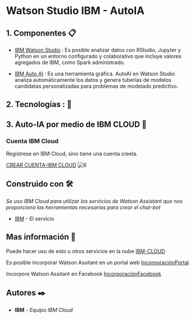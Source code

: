 # Watson Studio IBM - AutoIA

## 1. Componentes 📋 

- [IBM Watson Studio](https://translate.googleusercontent.com/translate_c?depth=1&hl=es&pto=aue&rurl=translate.google.com&sl=auto&sp=nmt4&tl=es&u=https://www.ibm.com/cloud/watson-studio&usg=ALkJrhgT0_qVcn95zvZfNTnGnfq5uHL9Wg) : Es posible analizar datos con RStudio, Jupyter y Python en un entorno configurado y colaborativo que incluye valores agregados de IBM, como Spark administrado.

- [IBM Auto AI](https://translate.googleusercontent.com/translate_c?depth=1&hl=es&pto=aue&rurl=translate.google.com&sl=auto&sp=nmt4&tl=es&u=https://dataplatform.cloud.ibm.com/docs/content/wsj/analyze-data/autoai-overview.html&usg=ALkJrhjQI5vcQ5VZ467IRPjEAf1IjokHwg) : Es una herramienta gráfica. AutoAI en Watson Studio analiza automáticamente los datos y genera tuberías de modelos candidatas personalizadas para problemas de modelado predictivo.

## 2. Tecnologías :	📎
## 3. Auto-IA por medio de IBM CLOUD 🚀
### Cuenta IBM Cloud 

Regístrese en IBM Cloud, sino tiene una cuenta creela.

[CREAR CUENTA-IBM CLOUD](https://cloud.ibm.com/registration)
![6](https://user-images.githubusercontent.com/44415995/77944644-eb784a00-7284-11ea-9ebf-da5e6f6b287e.jpg)







## Construido con 🛠️
_Se uso IBM Cloud para utilizar los servicios de Watson Assistant que nos proporcionó las herramientas necesarias para crear el chat-bot_
* [IBM](https://www.ibm.com/cloud/watson-assistant/) - El servicio


## Mas información 📖
Puede hacer uso de esto u otros servicios en la nube [IBM-CLOUD](https://www.ibm.com/co-es/cloud)

Es posible incorporar Watson Assitant en un portal web [IncorporaciónPortal](https://github.com/emeloibmco/Agente-Virtual-COVID-19/blob/master/Incorporaci%C3%B3nAssistantPortal.md)

Incorpore Watson Assitant en Facebook [IncorporaciónFacebook](https://github.com/emeloibmco/Agente-Virtual-COVID-19/blob/master/AsssistanIntegracionFacebook.md)

## Autores ✒️
* **IBM** - *Equipo IBM Cloud*

